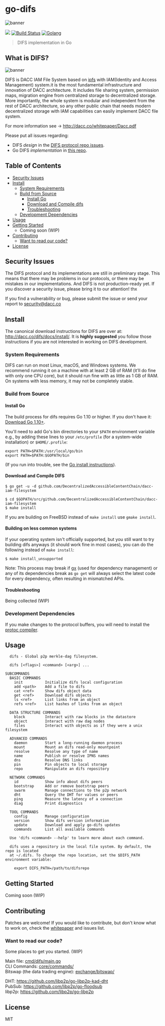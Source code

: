 # go-difs

![banner](https://github.com/DecentralizedAccessibleContentChain/dacc-iam-filesystem/blob/master/docs/difs.png)

[![](https://img.shields.io/badge/made%20by-DACC-yellowgreen.svg)](http://dacc.co)
[![Build Status](https://img.shields.io/badge/build-passing-green.svg)]()
[![Golang](https://img.shields.io/badge/Golang-1.10%2B-blue.svg)](https://golang.org/)

> DIFS implementation in Go

## What is DIFS?

![banner](https://github.com/DecentralizedAccessibleContentChain/dacc-iam-filesystem/blob/master/docs/difs-blueprint.png)

DIFS is DACC IAM File System based on [ipfs](https://github.com/ipfs/ipfs) with IAM(Identity and Access Management) system.it is the most fundamental infrastructure and innovation of DACC architecture. It includes file sharing system, permission maps, migration engine from centralized storage to decentralized storage. More importantly, the whole system is modular and independent from the rest of DACC architecture, so any other public chain that needs modern decentralized storage with IAM capabilities can easily implement DACC file system.

For more information see -> http://dacc.co/whitepaper/Dacc.pdf

Please put all issues regarding:
  - DIFS _design_ in the [DIFS protocol repo issues](https://github.com/DecentralizedAccessibleContentChain/dacc-iam-filesystem/issues).
  - Go DIFS _implementation_ in [this repo](https://github.com/DecentralizedAccessibleContentChain/dacc-iam-filesystem/issues).

## Table of Contents

- [Security Issues](#security-issues)
- [Install](#install)
  - [System Requirements](#system-requirements)
  - [Build from Source](#build-from-source)
    - [Install Go](#install-go)
    - [Download and Compile difs](#download-and-compile-difs)
    - [Troubleshooting](#troubleshooting)
  - [Development Dependencies](#development-dependencies)
- [Usage](#usage)
- [Getting Started](#getting-started)
  - Coming soon (WIP)
- [Contributing](#contributing)
  - [Want to read our code?](#want-to-read-our-code)
- [License](#license)

## Security Issues

The DIFS protocol and its implementations are still in preliminary stage. This means that there may be problems in our protocols, or there may be mistakes in our implementations. And DIFS is not production-ready yet. If you discover a security issue, please bring it to our attention! thx

If you find a vulnerability or bug, please submit the issue or send your report to security@dacc.co

## Install

The canonical download instructions for DIFS are over at: http://dacc.co/difs/docs/install/. It is **highly suggested** you follow those instructions if you are not interested in working on DIFS development.

### System Requirements

DIFS can run on most Linux, macOS, and Windows systems. We recommend running it on a machine with at least 2 GB of RAM (it’ll do fine with only one CPU core), but it should run fine with as little as 1 GB of RAM. On systems with less memory, it may not be completely stable.

### Build from Source

#### Install Go

The build process for difs requires Go 1.10 or higher. If you don't have it: [Download Go 1.10+](https://golang.org/dl/).


You'll need to add Go's bin directories to your `$PATH` environment variable e.g., by adding these lines to your `/etc/profile` (for a system-wide installation) or `$HOME/.profile`:

```
export PATH=$PATH:/usr/local/go/bin
export PATH=$PATH:$GOPATH/bin
```

(If you run into trouble, see the [Go install instructions](https://golang.org/doc/install)).

#### Download and Compile DIFS

```
$ go get -u -d github.com/DecentralizedAccessibleContentChain/dacc-iam-filesystem

$ cd $GOPATH/src/github.com/DecentralizedAccessibleContentChain/dacc-iam-filesystem
$ make install
```

If you are building on FreeBSD instead of `make install` use `gmake install`.

#### Building on less common systems

If your operating system isn't officially supported, but you still want to try
building difs anyways (it should work fine in most cases), you can do the
following instead of `make install`:

```
$ make install_unsupported
```

Note: This process may break if [gx](https://github.com/whyrusleeping/gx)
(used for dependency management) or any of its dependencies break as `go get`
will always select the latest code for every dependency, often resulting in
mismatched APIs.

#### Troubleshooting

Being collected (WIP)

### Development Dependencies

If you make changes to the protocol buffers, you will need to install the [protoc compiler](https://github.com/google/protobuf).

## Usage

```
  difs - Global p2p merkle-dag filesystem.

  difs [<flags>] <command> [<arg>] ...

SUBCOMMANDS
  BASIC COMMANDS
    init          Initialize difs local configuration
    add <path>    Add a file to difs
    cat <ref>     Show difs object data
    get <ref>     Download difs objects
    ls <ref>      List links from an object
    refs <ref>    List hashes of links from an object

  DATA STRUCTURE COMMANDS
    block         Interact with raw blocks in the datastore
    object        Interact with raw dag nodes
    files         Interact with objects as if they were a unix filesystem

  ADVANCED COMMANDS
    daemon        Start a long-running daemon process
    mount         Mount an difs read-only mountpoint
    resolve       Resolve any type of name
    name          Publish or resolve IPNS names
    dns           Resolve DNS links
    pin           Pin objects to local storage
    repo          Manipulate an difs repository

  NETWORK COMMANDS
    id            Show info about difs peers
    bootstrap     Add or remove bootstrap peers
    swarm         Manage connections to the p2p network
    dht           Query the DHT for values or peers
    ping          Measure the latency of a connection
    diag          Print diagnostics

  TOOL COMMANDS
    config        Manage configuration
    version       Show difs version information
    update        Download and apply go-difs updates
    commands      List all available commands

  Use 'difs <command> --help' to learn more about each command.

  difs uses a repository in the local file system. By default, the repo is located
  at ~/.difs. To change the repo location, set the $DIFS_PATH environment variable:

    export DIFS_PATH=/path/to/difsrepo
```

## Getting Started

Coming soon (WIP)

## Contributing

Patches are welcome! If you would like to contribute, but don't know what to work on, check the [whitepaper](http://dacc.co/whitepaper/Dacc.pdf) and issues list.

### Want to read our code?

Some places to get you started. (WIP)

Main file: [cmd/difs/main.go](https://github.com/DecentralizedAccessibleContentChain/dacc-iam-filesystem/blob/master/cmd/difs/main.go) <br>
CLI Commands: [core/commands/](https://github.com/DecentralizedAccessibleContentChain/dacc-iam-filesystem/tree/master/core/commands) <br>
Bitswap (the data trading engine): [exchange/bitswap/](https://github.com/DecentralizedAccessibleContentChain/dacc-iam-filesystem/tree/master/exchange/bitswap)

DHT: https://github.com/libp2p/go-libp2p-kad-dht <br>
PubSub: https://github.com/libp2p/go-floodsub <br>
libp2p: https://github.com/libp2p/go-libp2p

## License

MIT
